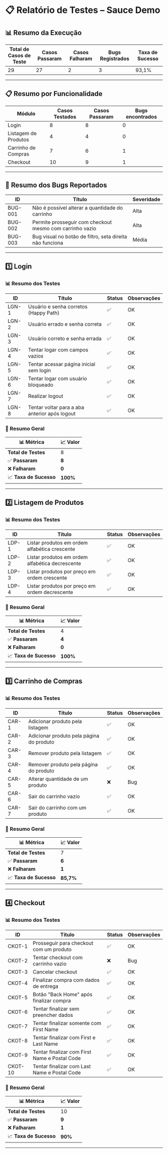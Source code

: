 # 📋 Relatório de Testes – Sauce Demo

## 📊 Resumo da Execução

| Total de Casos de Teste | Casos Passaram | Casos Falharam | Bugs Registrados | Taxa de Sucesso |
| ----------------------- | -------------- | -------------- | ---------------- | --------------- |
| 29                      | 27             | 2              | 3                | 93,1%           |

---

## 📋 Resumo por Funcionalidade

| Módulo               | Casos Testados | Casos Passaram | Bugs encontrados |
| -------------------- | -------------- | -------------- | ---------------- |
| Login                | 8              | 8              | 0                |
| Listagem de Produtos | 4              | 4              | 0                |
| Carrinho de Compras  | 7              | 6              | 1                |
| Checkout             | 10             | 9              | 1                |

---

## 🐞 Resumo dos Bugs Reportados

| ID      | Título                                                   | Severidade |
| ------- | -------------------------------------------------------- | ---------- |
| BUG-001 | Não é possível alterar a quantidade do carrinho          | Alta       |
| BUG-002 | Permite prosseguir com checkout mesmo com carrinho vazio | Alta       |
| BUG-003 | Bug visual no botão de filtro, seta direita não funciona | Média      |

---

## 1️⃣ Login

### 📊 Resumo dos Testes

| ID     | Título                                      | Status | Observações |
|--------|---------------------------------------------|--------|-------------|
| LGN-1  | Usuário e senha corretos (Happy Path)       | ✅     | OK          |
| LGN-2  | Usuário errado e senha correta              | ✅     | OK          |
| LGN-3  | Usuário correto e senha errada              | ✅     | OK          |
| LGN-4  | Tentar logar com campos vazios              | ✅     | OK          |
| LGN-5  | Tentar acessar página inicial sem login    | ✅     | OK          |
| LGN-6  | Tentar logar com usuário bloqueado         | ✅     | OK          |
| LGN-7  | Realizar logout                             | ✅     | OK          |
| LGN-8  | Tentar voltar para a aba anterior após logout | ✅  | OK          |

### 📌 Resumo Geral

| 📊 Métrica             | 📈 Valor |
| ---------------------- | -------- |
| **Total de Testes**    | 8        |
| ✅ **Passaram**         | **8**    |
| ❌ **Falharam**         | **0**    |
| 📈 **Taxa de Sucesso** | **100%** |

---

## 2️⃣ Listagem de Produtos

### 📊 Resumo dos Testes

| ID     | Título                                         | Status | Observações |
|--------|-----------------------------------------------|--------|-------------|
| LDP-1  | Listar produtos em ordem alfabética crescente | ✅     | OK          |
| LDP-2  | Listar produtos em ordem alfabética decrescente | ✅   | OK          |
| LDP-3  | Listar produtos por preço em ordem crescente  | ✅     | OK          |
| LDP-4  | Listar produtos por preço em ordem decrescente | ✅    | OK          |

### 📌 Resumo Geral

| 📊 Métrica             | 📈 Valor |
| ---------------------- | -------- |
| **Total de Testes**    | 4        |
| ✅ **Passaram**         | **4**    |
| ❌ **Falharam**         | **0**    |
| 📈 **Taxa de Sucesso** | **100%** |

---

## 3️⃣ Carrinho de Compras

### 📊 Resumo dos Testes

| ID     | Título                                               | Status | Observações |
|--------|-----------------------------------------------------|--------|-------------|
| CAR-1  | Adicionar produto pela listagem                     | ✅     | OK          |
| CAR-2  | Adicionar produto pela página do produto           | ✅     | OK          |
| CAR-3  | Remover produto pela listagem                       | ✅     | OK          |
| CAR-4  | Remover produto pela página do produto             | ✅     | OK          |
| CAR-5  | Alterar quantidade de um produto                    | ❌     | Bug         |
| CAR-6  | Sair do carrinho vazio                               | ✅     | OK          |
| CAR-7  | Sair do carrinho com um produto                     | ✅     | OK          |

### 📌 Resumo Geral

| 📊 Métrica             | 📈 Valor  |
| ---------------------- | --------- |
| **Total de Testes**    | 7         |
| ✅ **Passaram**         | **6**     |
| ❌ **Falharam**         | **1**     |
| 📈 **Taxa de Sucesso** | **85,7%** |

---

## 4️⃣ Checkout

### 📊 Resumo dos Testes

| ID      | Título                                                        | Status | Observações |
|---------|---------------------------------------------------------------|--------|-------------|
| CKOT-1  | Prosseguir para checkout com um produto                       | ✅     | OK          |
| CKOT-2  | Tentar checkout com carrinho vazio                             | ❌     | Bug         |
| CKOT-3  | Cancelar checkout                                              | ✅     | OK          |
| CKOT-4  | Finalizar compra com dados de entrega                          | ✅     | OK          |
| CKOT-5  | Botão "Back Home" após finalizar compra                        | ✅     | OK          |
| CKOT-6  | Tentar finalizar sem preencher dados                            | ✅     | OK          |
| CKOT-7  | Tentar finalizar somente com First Name                        | ✅     | OK          |
| CKOT-8  | Tentar finalizar com First e Last Name                         | ✅     | OK          |
| CKOT-9  | Tentar finalizar com First Name e Postal Code                  | ✅     | OK          |
| CKOT-10 | Tentar finalizar com Last Name e Postal Code                   | ✅     | OK          |

### 📌 Resumo Geral

| 📊 Métrica             | 📈 Valor |
| ---------------------- | -------- |
| **Total de Testes**    | 10       |
| ✅ **Passaram**         | **9**    |
| ❌ **Falharam**         | **1**    |
| 📈 **Taxa de Sucesso** | **90%**  |

---
